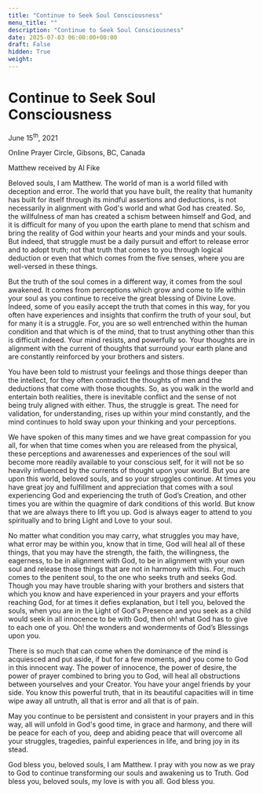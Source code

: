 ```yaml
---
title: "Continue to Seek Soul Consciousness"
menu_title: ""
description: "Continue to Seek Soul Consciousness"
date: 2025-07-03 06:00:00+00:00
draft: False
hidden: True
weight:
---
```

# Continue to Seek Soul Consciousness

June 15<sup>th</sup>, 2021

Online Prayer Circle, Gibsons, BC, Canada

Matthew received by Al Fike

Beloved souls, I am Matthew. The world of man is a world filled with deception and error. The world that you have built, the reality that humanity has built for itself through its mindful assertions and deductions, is not necessarily in alignment with God's world and what God has created. So, the willfulness of man has created a schism between himself and God, and it is difficult for many of you upon the earth plane to mend that schism and bring the reality of God within your hearts and your minds and your souls. But indeed, that struggle must be a daily pursuit and effort to release error and to adopt truth; not that truth that comes to you through logical deduction or even that which comes from the five senses, where you are well-versed in these things.

But the truth of the soul comes in a different way, it comes from the soul awakened. It comes from perceptions which grow and come to life within your soul as you continue to receive the great blessing of Divine Love. Indeed, some of you easily accept the truth that comes in this way, for you often have experiences and insights that confirm the truth of your soul, but for many it is a struggle. For, you are so well entrenched within the human condition and that which is of the mind, that to trust anything other than this is difficult indeed. Your mind resists, and powerfully so. Your thoughts are in alignment with the current of thoughts that surround your earth plane and are constantly reinforced by your brothers and sisters.

You have been told to mistrust your feelings and those things deeper than the intellect, for they often contradict the thoughts of men and the deductions that come with those thoughts. So, as you walk in the world and entertain both realities, there is inevitable conflict and the sense of not being truly aligned with either. Thus, the struggle is great. The need for validation, for understanding, rises up within your mind constantly, and the mind continues to hold sway upon your thinking and your perceptions.

We have spoken of this many times and we have great compassion for you all, for when that time comes when you are released from the physical, these perceptions and awarenesses and experiences of the soul will become more readily available to your conscious self, for it will not be so heavily influenced by the currents of thought upon your world. But you are upon this world, beloved souls, and so your struggles continue. At times you have great joy and fulfillment and appreciation that comes with a soul experiencing God and experiencing the truth of God’s Creation, and other times you are within the quagmire of dark conditions of this world. But know that we are always there to lift you up. God is always eager to attend to you spiritually and to bring Light and Love to your soul.

No matter what condition you may carry, what struggles you may have, what error may be within you, know that in time, God will heal all of these things, that you may have the strength, the faith, the willingness, the eagerness, to be in alignment with God, to be in alignment with your own soul and release those things that are not in harmony with this. For, much comes to the penitent soul, to the one who seeks truth and seeks God. 
Though you may have trouble sharing with your brothers and sisters that which you know and have experienced in your prayers and your efforts reaching God, for at times it defies explanation, but I tell you, beloved the souls, when you are in the Light of God's Presence and you seek as a child would seek in all innocence to be with God, then oh! what God has to give to each one of you. Oh! the wonders and wonderments of God’s Blessings upon you.

There is so much that can come when the dominance of the mind is acquiesced and put aside, if but for a few moments, and you come to God in this innocent way. The power of innocence, the power of desire, the power of prayer combined to bring you to God, will heal all obstructions between yourselves and your Creator. You have your angel friends by your side. You know this powerful truth, that in its beautiful capacities will in time wipe away all untruth, all that is error and all that is of pain.

May you continue to be persistent and consistent in your prayers and in this way, all will unfold in God's good time, in grace and harmony, and there will be peace for each of you, deep and abiding peace that will overcome all your struggles, tragedies, painful experiences in life, and bring joy in its stead.

God bless you, beloved souls, I am Matthew. I pray with you now as we pray to God to continue transforming our souls and awakening us to Truth. God bless you, beloved souls, my love is with you all. God bless you.
